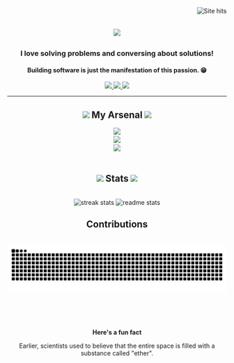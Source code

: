 <img align="right" src="https://visitor-badge.laobi.icu/badge?page_id=suryaanshrai.suryaanshrai" alt="Site hits"/>

<h1 align="center">
    <img src="https://readme-typing-svg.herokuapp.com/?font=Righteous&size=35&center=true&vCenter=true&width=500&height=70&duration=4000&lines=Yo!+%F0%9F%A4%98;+I+am+Suryaansh+Rai;A%20budding+Software+Engineer;" />
</h1>

<h3 align="center">I love solving problems and conversing about solutions!</h3>
<h4 align="center">Building software is just the manifestation of this passion. 😁</h4>

<div align="center">

 </div>

 <div align="center"> 
  <a href="mailto:suryaanshrai@gmail.com">
    <img src="https://img.shields.io/badge/Gmail-333333?style=for-the-badge&logo=gmail&logoColor=red" />
  </a>
  <a href="https://linkedin.com/in/suryaansh-rai" target="_blank">
    <img src="https://img.shields.io/badge/LinkedIn-0077B5?style=for-the-badge&logo=linkedin&logoColor=white" target="_blank" />
  </a>
  <a href="https://x.com/suryaanshrai" target="_blank">
     <img src="https://img.shields.io/badge/Twitter-111111?style=for-the-badge&logo=x&logoColor=white" target="_blank" />
  </a>
</div>




 <hr/>
    <h2 align="center">
        <img src = "https://media2.giphy.com/media/QssGEmpkyEOhBCb7e1/giphy.gif?cid=ecf05e47a0n3gi1bfqntqmob8g9aid1oyj2wr3ds3mg700bl&rid=giphy.gif" width = 16px>
        My Arsenal
        <img src = "https://media2.giphy.com/media/QssGEmpkyEOhBCb7e1/giphy.gif?cid=ecf05e47a0n3gi1bfqntqmob8g9aid1oyj2wr3ds3mg700bl&rid=giphy.gif" width = 16px>
    </h2>


<div align="center">
    <img src="https://skillicons.dev/icons?i=python,javascript,c,cpp,mysql" /><br>
    <img src="https://skillicons.dev/icons?i=django,flask,fastapi" /><br>
    <img src="https://skillicons.dev/icons?i=git,github,docker,ubuntu,bash,vscode,stackoverflow" /><br>
</div>

<br/>




<h2 align="center"><img src="https://media.giphy.com/media/iY8CRBdQXODJSCERIr/giphy.gif" width="24"> Stats <img src="https://media.giphy.com/media/iY8CRBdQXODJSCERIr/giphy.gif" width="24"></h2>
<br>
<div align=center>
  <img width=390 src="https://github-readme-streak-stats-salesp07.vercel.app/?user=suryaanshrai&count_private=true&theme=react&border_radius=10" alt="streak stats"/>    
  <img width=390 src="https://github-readme-stats-salesp07.vercel.app/api?username=suryaanshrai&count_private=true&show_icons=true&theme=react&rank_icon=github&border_radius=10" alt="readme stats" />
<!--   <img width=325 align="center" src="https://github-readme-stats-salesp07.vercel.app/api/top-langs/?username=suryaanshrai&hide=HTML&langs_count=8&layout=compact&theme=react&border_radius=10&size_weight=0.5&count_weight=0.5&exclude_repo=github-readme-stats" alt="top langs" /> -->
</div>





<div align="center">
  <h2>Contributions</h2>
  <br>
  <img alt="snake eating my contributions" src="https://raw.githubusercontent.com/suryaanshrai/suryaanshrai/output/github-contribution-grid-snake.svg" />
  
  <br/><br/><br/>
</div>

<div align="center">
    <p>
        <b>Here's a fun fact</b>
    </p>
    Earlier, scientists used to believe that the entire space is filled with a substance called "ether".
</div>
